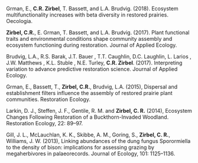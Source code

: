 Grman, E., **C.R. Zirbel**, T. Bassett, and L.A. Brudvig. (2018). Ecosystem multifunctionality increases with beta diversity in
restored prairies. Oecologia.

**Zirbel, C.R.**, E. Grman, T. Bassett, and L.A. Brudvig. (2017). Plant functional traits and environmental
conditions shape community assembly and ecosystem functioning during restoration. Journal of
Applied Ecology.

Brudvig, L.A., R.S. Barak, J.T. Bauer , T.T. Caughlin, D.C. Laughlin, L. Larios , J.W. Matthews , K.L. Stuble ,
N.E. Turley, **C.R. Zirbel**. (2017). Interpreting variation to advance predictive restoration
science. Journal of Applied Ecology.

Grman, E., Bassett, T., **Zirbel, C.R.**, Brudvig, L.A. (2015), Dispersal and establishment filters influence
the assembly of restored prairie plant communities. Restoration Ecology.

Larkin, D. J., Steffen, J. F., Gentile, R. M. and **Zirbel, C. R.** (2014), Ecosystem Changes Following
Restoration of a Buckthorn-Invaded Woodland. Restoration Ecology, 22: 89–97.

Gill, J. L., McLauchlan, K. K., Skibbe, A. M., Goring, S., **Zirbel, C. R.**, Williams, J. W. (2013), Linking
abundances of the dung fungus Sporormiella to the density of bison: implications for assessing
grazing by megaherbivores in palaeorecords. Journal of Ecology, 101: 1125–1136.
